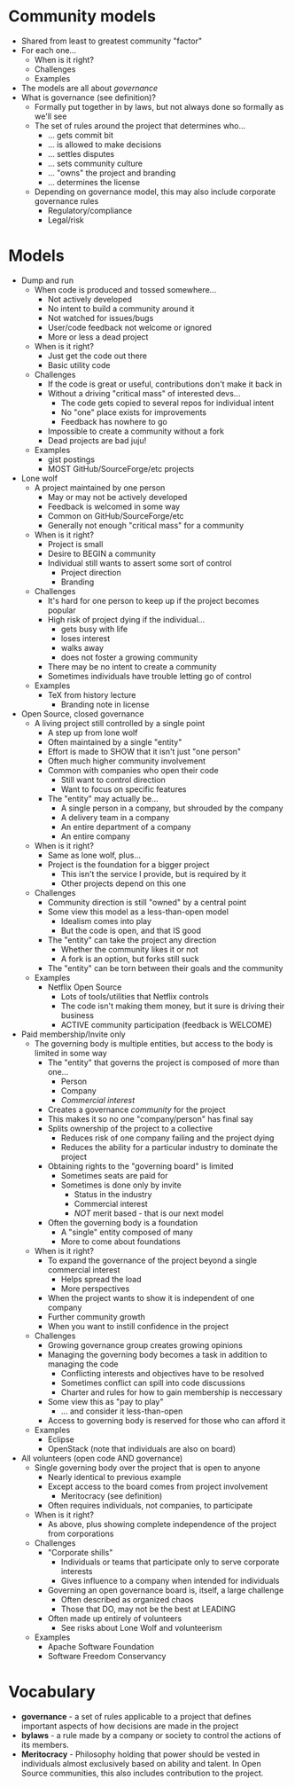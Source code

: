 # Community models
* Shared from least to greatest community "factor"
* For each one...
  * When is it right?
  * Challenges
  * Examples
* The models are all about *governance*
* What is governance (see definition)?
  * Formally put together in by laws, but not always done so formally as we'll see
  * The set of rules around the project that determines who...
    * ... gets commit bit
    * ... is allowed to make decisions
    * ... settles disputes
    * ... sets community culture
    * ... "owns" the project and branding
    * ... determines the license
  * Depending on governance model, this may also include corporate governance rules
    * Regulatory/compliance
    * Legal/risk

# Models
* Dump and run
  * When code is produced and tossed somewhere...
    * Not actively developed
    * No intent to build a community around it
    * Not watched for issues/bugs
    * User/code feedback not welcome or ignored
    * More or less a dead project
  * When is it right?
    * Just get the code out there
    * Basic utility code
  * Challenges
    * If the code is great or useful, contributions don't make it back in
    * Without a driving "critical mass" of interested devs...
      * The code gets copied to several repos for individual intent
      * No "one" place exists for improvements
      * Feedback has nowhere to go
    * Impossible to create a community without a fork
    * Dead projects are bad juju!
  * Examples
    * gist postings
    * MOST GitHub/SourceForge/etc projects
* Lone wolf
  * A project maintained by one person
    * May or may not be actively developed
    * Feedback is welcomed in some way
    * Common on GitHub/SourceForge/etc
    * Generally not enough "critical mass" for a community
  * When is it right?
    * Project is small
    * Desire to BEGIN a community
    * Individual still wants to assert some sort of control
      * Project direction
      * Branding
  * Challenges
    * It's hard for one person to keep up if the project becomes popular
    * High risk of project dying if the individual...
      * gets busy with life
      * loses interest
      * walks away
      * does not foster a growing community
    * There may be no intent to create a community
    * Sometimes individuals have trouble letting go of control
  * Examples
    * TeX from history lecture
      * Branding note in license
* Open Source, closed governance
  * A living project still controlled by a single point
    * A step up from lone wolf
    * Often maintained by a single "entity"
    * Effort is made to SHOW that it isn't just "one person"
    * Often much higher community involvement
    * Common with companies who open their code
      * Still want to control direction
      * Want to focus on specific features
    * The "entity" may actually be...
      * A single person in a company, but shrouded by the company
      * A delivery team in a company
      * An entire department of a company
      * An entire company
  * When is it right?
    * Same as lone wolf, plus...
    * Project is the foundation for a bigger project
      * This isn't the service I provide, but is required by it
      * Other projects depend on this one
  * Challenges
    * Community direction is still "owned" by a central point
    * Some view this model as a less-than-open model
      * Idealism comes into play
      * But the code is open, and that IS good
    * The "entity" can take the project any direction
      * Whether the community likes it or not
      * A fork is an option, but forks still suck
    * The "entity" can be torn between their goals and the community
  * Examples
    * Netflix Open Source
      * Lots of tools/utilities that Netflix controls
      * The code isn't making them money, but it sure is driving their business
      * ACTIVE community participation (feedback is WELCOME)
* Paid membership/Invite only
  * The governing body is multiple entities, but access to the body is limited in some way
    * The "entity" that governs the project is composed of more than one...
      * Person
      * Company
      * *Commercial interest*
    * Creates a governance _community_ for the project
    * This makes it so no one "company/person" has final say
    * Splits ownership of the project to a collective
      * Reduces risk of one company failing and the project dying
      * Reduces the ability for a particular industry to dominate the project
    * Obtaining rights to the "governing board" is limited
      * Sometimes seats are paid for
      * Sometimes is done only by invite
        * Status in the industry
        * Commercial interest
        * *NOT* merit based - that is our next model
    * Often the governing body is a foundation
      * A "single" entity composed of many
      * More to come about foundations
  * When is it right?
    * To expand the governance of the project beyond a single commercial interest
      * Helps spread the load
      * More perspectives
    * When the project wants to show it is independent of one company
    * Further community growth
    * When you want to instill confidence in the project
  * Challenges
    * Growing governance group creates growing opinions
    * Managing the governing body becomes a task in addition to managing the code
      * Conflicting interests and objectives have to be resolved
      * Sometimes conflict can spill into code discussions
      * Charter and rules for how to gain membership is neccessary
    * Some view this as "pay to play"
      * ... and consider it less-than-open
    * Access to governing body is reserved for those who can afford it
  * Examples
    * Eclipse
    * OpenStack (note that individuals are also on board)
* All volunteers (open code AND governance)
  * Single governing body over the project that is open to anyone
    * Nearly identical to previous example
    * Except access to the board comes from project involvement
      * Meritocracy (see definition)
    * Often requires individuals, not companies, to participate
  * When is it right?
    * As above, plus showing complete independence of the project from corporations
  * Challenges
    * "Corporate shills"
      * Individuals or teams that participate only to serve corporate interests
      * Gives influence to a company when intended for individuals
    * Governing an open governance board is, itself, a large challenge
      * Often described as organized chaos
      * Those that DO, may not be the best at LEADING
    * Often made up entirely of volunteers
      * See risks about Lone Wolf and volunteerism
  * Examples
    * Apache Software Foundation
    * Software Freedom Conservancy
    
# Vocabulary
* **governance** - a set of rules applicable to a project that defines important aspects of how decisions are made in the project
* **bylaws** - a rule made by a company or society to control the actions of its members.
* **Meritocracy** - Philosophy holding that power should be vested in individuals almost exclusively based on ability and talent. In Open Source communities, this also includes contribution to the project.

